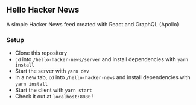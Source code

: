 ## Hello Hacker News

A simple Hacker News feed created with React and GraphQL (Apollo)


### Setup
- Clone this repository
- `cd` into `/hello-hacker-news/server` and install dependencies with `yarn install`
- Start the server with `yarn dev`
- In a new tab, `cd` into `/hello-hacker-news` and install dependencies with `yarn install`
- Start the client with `yarn start`
- Check it out at `localhost:8080` !
